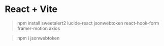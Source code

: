 # React + Vite

> npm install sweetalert2 lucide-react jsonwebtoken react-hook-form framer-motion axios

> npm i jsonwebtoken

